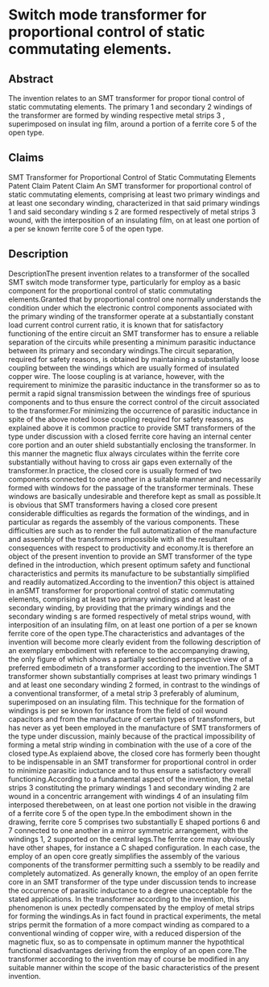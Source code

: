 # Switch mode transformer for proportional control of static commutating elements.

## Abstract
The invention relates to an SMT transformer for propor tional control of static commutating elements. The primary 1 and secondary 2 windings of the transformer are formed by winding respective metal strips 3 , superimposed on insulat ing film, around a portion of a ferrite core 5 of the open type.

## Claims
SMT Transformer for Proportional Control of Static Commutating Elements Patent Claim Patent Claim An SMT transformer for proportional control of static commutating elements, comprising at least two primary windings and at least one secondary winding, characterized in that said primary windings 1 and said secondary winding s 2 are formed respectively of metal strips 3 wound, with the interposition of an insulating film, on at least one portion of a per se known ferrite core 5 of the open type.

## Description
DescriptionThe present invention relates to a transformer of the socalled SMT switch mode transformer type, particularly for employ as a basic component for the proportional control of static commutating elements.Granted that by proportional control one normally understands the condition under which the electronic control components associated with the primary winding of the transformer operate at a substantially constant load current control current ratio, it is known that for satisfactory functioning of the entire circuit an SMT transformer has to ensure a reliable separation of the circuits while presenting a minimum parasitic inductance between its primary and secondary windings.The circuit separation, required for safety reasons, is obtained by maintaining a substantially loose coupling between the windings which are usually formed of insulated copper wire. The loose coupling is at variance, however, with the requirement to minimize the parasitic inductance in the transformer so as to permit a rapid signal transmission between the windings free of spurious components and to thus ensure the correct control of the circuit associated to the transformer.For minimizing the occurrence of parasitic inductance in spite of the above noted loose coupling required for safety reasons, as explained above it is common practice to provide SMT transformers of the type under discussion with a closed ferrite core having an internal center core portion and an outer shield substantially enclosing the transformer. In this manner the magnetic flux always circulates within the ferrite core substantially without having to cross air gaps even externally of the transformer.In practice, the closed core is usually formed of two components connected to one another in a suitable manner and necessarily formed with windows for the passage of the transformer terminals. These windows are basically undesirable and therefore kept as small as possible.It is obvious that SMT transformers having a closed core present considerable difficulties as regards the formation of the windings, and in particular as regards the assembly of the various components. These difficulties are such as to render the full automatization of the manufacture and assembly of the transformers impossible with all the resultant consequences with respect to productivity and economy.It is therefore an object of the present invention to provide an SMT transformer of the type defined in the introduction, which present optimum safety and functional characteristics and permits its manufacture to be substantially simplified and readily automatized.According to the invention7 this object is attained in anSMT transformer for proportional control of static commutating elements, comprising at least two primary windings and at least one secondary winding, by providing that the primary windings and the secondary winding s are formed respectively of metal strips wound, with interposition of an insulating film, on at least one portion of a per se known ferrite core of the open type.The characteristics and advantages of the invention will become more clearly evident from the following description of an exemplary embodiment with reference to the accompanying drawing, the only figure of which shows a partially sectioned perspective view of a preferred embodimetn of a transformer according to the invention.The SMT transformer shown substantially comprises at least two primary windings 1 and at least one secondary winding 2 formed, in contrast to the windings of a conventional transformer, of a metal strip 3 preferably of aluminum, superimposed on an insulating film. This technique for the formation of windings is per se known for instance from the field of coil wound capacitors and from the manufacture of certain types of transformers, but has never as yet been employed in the manufacture of SMT transformers of the type under discussion, mainly because of the practical impossibility of forming a metal strip winding in combination with the use of a core of the closed type.As explaiend above, the closed core has formerly been thought to be indispensable in an SMT transformer for proportional control in order to minimize parasitic inductance and to thus ensure a satisfactory overall functioning.According to a fundamental aspect of the invention, the metal strips 3 constituting the primary windings 1 and secondary winding 2 are wound in a concentric arrangement with windings 4 of an insulating film interposed therebetween, on at least one portion not visible in the drawing of a ferrite core 5 of the open type.In the embodiment shown in the drawing, ferrite core 5 comprises two substantially E shaped portions 6 and 7 connected to one another in a mirror symmetric arrangement, with the windings 1, 2 supported on the central legs.The ferrite core may obviously have other shapes, for instance a C shaped configuration. In each case, the employ of an open core greatly simplifies the assembly of the various components of the transformer permitting such a ssembly to be readily and completely automatized. As generally known, the employ of an open ferrite core in an SMT transformer of the type under discussion tends to increase the occurrence of parasitic inductance to a degree unaccceptable for the stated applications. In the transformer according to the invention, this phenomenon is unex pectedly compensated by the employ of metal strips for forming the windings.As in fact found in practical experiments, the metal strips permit the formation of a more compact winding as compared to a conventional winding of copper wire, with a reduced dispersion of the magnetic flux, so as to compensate in optimum manner the hypothtical functional disadvantages deriving from the employ of an open core.The transformer according to the invention may of course be modified in any suitable manner within the scope of the basic characteristics of the present invention.